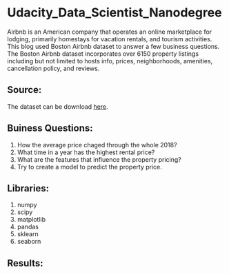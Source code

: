 # Udacity_Data_Scientist_Nanodegree

Airbnb is an American company that operates an online marketplace for lodging, primarily homestays for vacation rentals, and tourism activities.
This blog used Boston Airbnb dataset to answer a few business questions. The Boston Airbnb dataset incorporates over 6150 property listings including but not limited to hosts info, prices, neighborhoods, amenities, cancellation policy, and reviews.


## Source:
The dataset can be download [here](https://www.kaggle.com/airbnb/boston).


## Buiness Questions:
1. How the average price chaged through the whole 2018?
2. What time in a year has the highest rental price?
3. What are the features that influence the property pricing?
4. Try to create a model to predict the property price.

## Libraries:
1. numpy
2. scipy
3. matplotlib
4. pandas
5. sklearn
6. seaborn

## Results:
